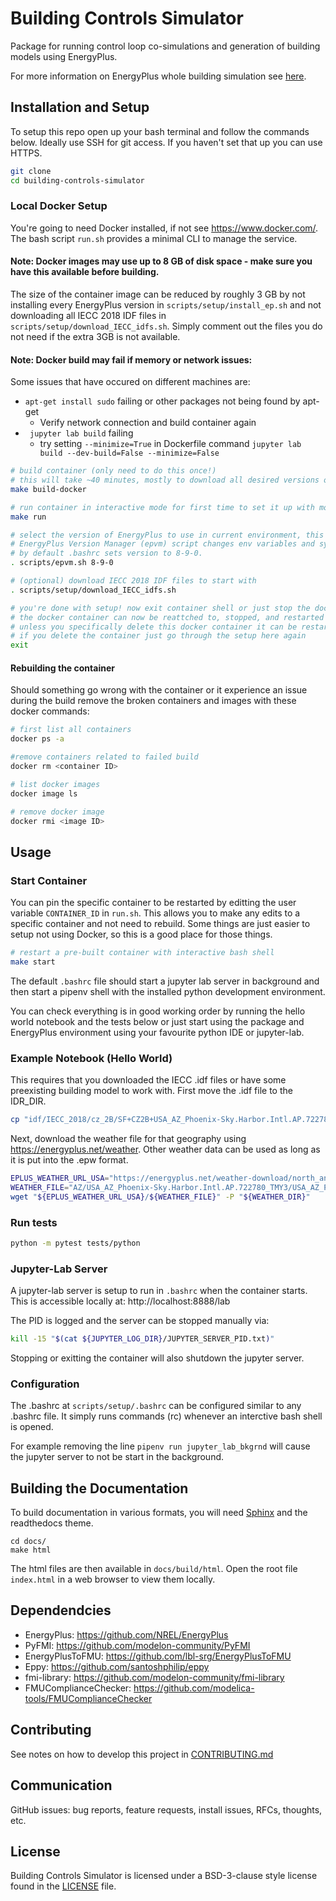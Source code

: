# Building Controls Simulator

Package for running control loop co-simulations and generation of building 
models using EnergyPlus.

For more information on EnergyPlus whole building simulation see [here](https://energyplus.net/).

## Installation and Setup

To setup this repo open up your bash terminal and follow the commands below. 
Ideally use SSH for git access. If you haven't set that up you can use HTTPS.

```bash
git clone
cd building-controls-simulator
```

### Local Docker Setup

You're going to need Docker installed, if not see https://www.docker.com/.
The bash script `run.sh` provides a minimal CLI to manage the service.

#### Note: Docker images may use up to 8 GB of disk space - make sure you have this available before building.
The size of the container image can be reduced by roughly 3 GB by not installing
every EnergyPlus version in `scripts/setup/install_ep.sh` and not downloading 
all IECC 2018 IDF files in `scripts/setup/download_IECC_idfs.sh`. Simply comment 
out the files you do not need if the extra 3GB is not available.

#### Note: Docker build may fail if memory or network issues:
Some issues that have occured on different machines are:
- `apt-get install sudo` failing or other packages not being found by apt-get
    - Verify network connection and build container again
- ` jupyter lab build` failing
    - try setting `--minimize=True`  in Dockerfile command `jupyter lab build --dev-build=False --minimize=False`

```bash
# build container (only need to do this once!)
# this will take ~40 minutes, mostly to download all desired versions of EnergyPlus
make build-docker

# run container in interactive mode for first time to set it up with mounted volumes
make run

# select the version of EnergyPlus to use in current environment, this can be changed at any time
# EnergyPlus Version Manager (epvm) script changes env variables and symbolic links to hot-swap version
# by default .bashrc sets version to 8-9-0.
. scripts/epvm.sh 8-9-0

# (optional) download IECC 2018 IDF files to start with
. scripts/setup/download_IECC_idfs.sh

# you're done with setup! now exit container shell or just stop the docker container
# the docker container can now be reattched to, stopped, and restarted when you need it again (see below for usage)
# unless you specifically delete this docker container it can be restarted with the setup already done
# if you delete the container just go through the setup here again
exit
```
#### Rebuilding the container

Should something go wrong with the container or it experience an issue during the build
remove the broken containers and images with these docker commands:

```bash
# first list all containers
docker ps -a

#remove containers related to failed build
docker rm <container ID>

# list docker images
docker image ls

# remove docker image
docker rmi <image ID>
```

## Usage

### Start Container

You can pin the specific container to be restarted by editting the user variable 
`CONTAINER_ID` in `run.sh`. 
This allows you to make any edits to a specific container and not need to rebuild.
Some things are just easier to setup not using Docker, so this is a good place 
for those things.

```bash
# restart a pre-built container with interactive bash shell
make start
```

The default `.bashrc` file should start a jupyter lab server in background and 
then start a pipenv shell with the installed python development environment.

You can check everything is in good working order by running the hello world notebook 
and the tests below or just start using the package and EnergyPlus environment 
using your favourite python IDE or jupyter-lab.

### Example Notebook (Hello World)

This requires that you downloaded the IECC .idf files or have some preexisting building model to work with.
First move the .idf file to the IDR_DIR.

```bash
cp "idf/IECC_2018/cz_2B/SF+CZ2B+USA_AZ_Phoenix-Sky.Harbor.Intl.AP.722780+gasfurnace+crawlspace+IECC_2018.idf" "${IDF_DIR}"
```

Next, download the weather file for that geography using https://energyplus.net/weather.
Other weather data can be used as long as it is put into the .epw format.

```bash
EPLUS_WEATHER_URL_USA="https://energyplus.net/weather-download/north_and_central_america_wmo_region_4/USA"
WEATHER_FILE="AZ/USA_AZ_Phoenix-Sky.Harbor.Intl.AP.722780_TMY3/USA_AZ_Phoenix-Sky.Harbor.Intl.AP.722780_TMY3.epw"
wget "${EPLUS_WEATHER_URL_USA}/${WEATHER_FILE}" -P "${WEATHER_DIR}"
```

### Run tests

```bash
python -m pytest tests/python
```

### Jupyter-Lab Server

A jupyter-lab server is setup to run in `.bashrc` when the container starts.
This is accessible locally at: http://localhost:8888/lab

The PID is logged and the server can be stopped manually via:
```bash
kill -15 "$(cat ${JUPYTER_LOG_DIR}/JUPYTER_SERVER_PID.txt)"
```

Stopping or exitting the container will also shutdown the jupyter server.

### Configuration

The .bashrc at `scripts/setup/.bashrc` can be configured similar to any .bashrc file.
It simply runs commands (rc) whenever an interctive bash shell is opened.

For example removing the line `pipenv run jupyter_lab_bkgrnd` will cause the jupyter
server to not be start in the background.

## Building the Documentation

To build documentation in various formats, you will need [Sphinx](http://www.sphinx-doc.org) and the
readthedocs theme.

```
cd docs/
make html
```

The html files are then available in `docs/build/html`. Open the root file `index.html` 
in a web browser to view them locally.

## Dependendcies

- EnergyPlus: https://github.com/NREL/EnergyPlus
- PyFMI: https://github.com/modelon-community/PyFMI
- EnergyPlusToFMU: https://github.com/lbl-srg/EnergyPlusToFMU
- Eppy: https://github.com/santoshphilip/eppy
- fmi-library: https://github.com/modelon-community/fmi-library
- FMUComplianceChecker: https://github.com/modelica-tools/FMUComplianceChecker

## Contributing

See notes on how to develop this project in [CONTRIBUTING.md](CONTRIBUTING.md)

## Communication

GitHub issues: bug reports, feature requests, install issues, RFCs, thoughts, etc.

## License

Building Controls Simulator is licensed under a BSD-3-clause style license found in the [LICENSE](LICENSE) file.
